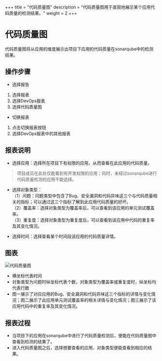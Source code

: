 
+++
title = "代码质量图"
description = "代码质量图用于直观地展示某个应用代码质量的检测结果。"
weight = 2
+++

# 代码质量图

代码质量图将从应用的维度展示出项目下应用的代码质量在sonarqube中的检测结果。

## 操作步骤
* 选择报告  

1.	选择报表
2.	选择DevOps报表
3.	选择代码质量图

* 切换报表  

1.	点击切换报表按钮
2.	选择DevOps报表中的其他报表



## 报表说明
* 选择应用：选择所在项目下有权限的应用，从而查看在此应用的代码质量。  

<blockquote class="note"> 项目成员在此处仅能看到有开发权限的应用；同时，未经过sonarqube进行代码质量检测的应用不能选择。 
</blockquote>      

* 选择对象类型：  
 （1）问题：问题类型中包含了Bug、安全漏洞和代码异味这三个与代码质量相关的指标；可以通过这三个指标了解到此应用代码质量的好坏。  
 （2）覆盖率：选择对象类型为覆盖率后，可以查看到该应用的单元测试覆盖率。  
 （3）重复度：选择对象类型为重复度后，可以查看到该应用中代码的重复率及其变化情况。

* 选择时间：选择查看某个时间段该应用的代码质量详情。



## 图表  
![代码质量图](/docs/user-guide/report/image/code-quality.png)  

* 横坐标代表时间
* 对象类型为问题时纵坐标代表个数，对象类型为覆盖率或重复度时，纵坐标均代表行数
* 图一展示了对应应用的Bug、安全漏洞和代码异味这三个指标的详情与变化情况；图二展示了此应用单元测试覆盖率的相关详情与变化情况；图三展示了该应用代码中的重复率及其变化情况。


## 报表过程
-	当项目下的应用在sonarqube中进行了代码质量检测后，便能在代码质量图中查看到检测的结果了。
-	进入代码质量图之后，选择想要查看的应用、对象类型便能查看到相应的结果。

